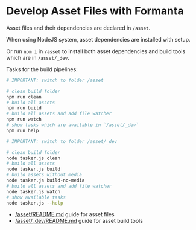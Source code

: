 # Develop Asset Files with Formanta

Asset files and their dependencies are declared in `/asset`.

When using NodeJS system, asset dependencies are installed with setup.

Or run `npm i` in `/asset` to install both asset dependencies and build tools which are in `/asset/_dev`.

Tasks for the build pipelines:  

```bash
# IMPORTANT: switch to folder /asset

# clean build folder
npm run clean
# build all assets
npm run build
# build all assets and add file watcher
npm run watch
# show tasks which are available in `/asset/_dev`
npm run help

# IMPORTANT: switch to folder /asset/_dev

# clean build folder
node tasker.js clean
# build all assets
node tasker.js build
# build assets without media
node tasker.js build-no-media
# build all assets and add file watcher
node tasker.js watch
# show available tasks
node tasker.js --help
```

- [/asset/README.md](/asset/README.md) guide for asset files
- [/asset/_dev/README.md](/asset/_dev/README.md) guide for asset build tools